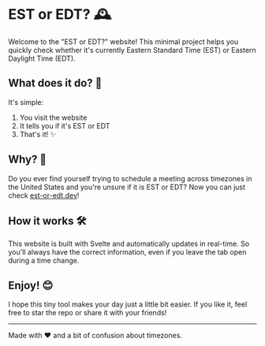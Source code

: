 # EST or EDT? 🕰️

Welcome to the "EST or EDT?" website! This minimal project helps you quickly check whether it's currently Eastern Standard Time (EST) or Eastern Daylight Time (EDT).

## What does it do? 🤔

It's simple:

1. You visit the website
2. It tells you if it's EST or EDT
3. That's it! ✨

## Why? 🌟

Do you ever find yourself trying to schedule a meeting across timezones in the United States and you're unsure if it is EST or EDT? Now you can just check [est-or-edt.dev](https://est-or-edt.dev)!

## How it works 🛠️

This website is built with Svelte and automatically updates in real-time. So you'll always have the correct information, even if you leave the tab open during a time change.

## Enjoy! 😊

I hope this tiny tool makes your day just a little bit easier. If you like it, feel free to star the repo or share it with your friends!

---

Made with ❤️ and a bit of confusion about timezones.
